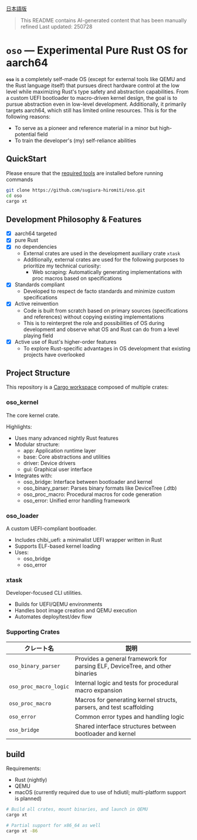 [日本語版](README.md)

> This README contains AI-generated content that has been manually refined
> Last updated: 250728

# `oso` — Experimental Pure Rust OS for aarch64

**`oso`** is a completely self-made OS (except for external tools like QEMU and the Rust language itself) that pursues direct hardware control at the low level while maximizing Rust's type safety and abstraction capabilities.
From a custom UEFI bootloader to macro-driven kernel design, the goal is to pursue abstraction even in low-level development.
Additionally, it primarily targets aarch64, which still has limited online resources.
This is for the following reasons:

- To serve as a pioneer and reference material in a minor but high-potential field
- To train the developer's (my) self-reliance abilities

## QuickStart

Please ensure that the [required tools](#build) are installed before running commands

```bash
git clone https://github.com/sugiura-hiromiti/oso.git
cd oso
cargo xt
```

## Development Philosophy & Features

- [x] aarch64 targeted
- [x] pure Rust
- [x] no dependencies
  - External crates are used in the development auxiliary crate `xtask`
  - Additionally, external crates are used for the following purposes to prioritize my technical curiosity:
    - Web scraping: Automatically generating implementations with proc macros based on specifications
- [x] Standards compliant
  - Developed to respect de facto standards and minimize custom specifications
- [x] Active reinvention
  - Code is built from scratch based on primary sources (specifications and references) without copying existing implementations
  - This is to reinterpret the role and possibilities of OS during development and observe what OS and Rust can do from a level playing field
- [x] Active use of Rust's higher-order features
  - To explore Rust-specific advantages in OS development that existing projects have overlooked

## Project Structure

This repository is a [Cargo workspace](https://doc.rust-lang.org/book/ch14-03-cargo-workspaces.html) composed of multiple crates:

### oso_kernel

The core kernel crate.

Highlights:

- Uses many advanced nightly Rust features
- Modular structure:
  - app: Application runtime layer
  - base: Core abstractions and utilities
  - driver: Device drivers
  - gui: Graphical user interface
- Integrates with:
  - oso_bridge: Interface between bootloader and kernel
  - oso_binary_parser: Parses binary formats like DeviceTree (.dtb)
  - oso_proc_macro: Procedural macros for code generation
  - oso_error: Unified error handling framework

### oso_loader

A custom UEFI-compliant bootloader.

- Includes chibi_uefi: a minimalist UEFI wrapper written in Rust
- Supports ELF-based kernel loading
- Uses:
  - oso_bridge
  - oso_error

### xtask

Developer-focused CLI utilities.

- Builds for UEFI/QEMU environments
- Handles boot image creation and QEMU execution
- Automates deploy/test/dev flow

### Supporting Crates

| クレート名             | 説明                                                                         |
| ---------------------- | ---------------------------------------------------------------------------- |
| `oso_binary_parser`    | Provides a general framework for parsing ELF, DeviceTree, and other binaries |
| `oso_proc_macro_logic` | Internal logic and tests for procedural macro expansion                      |
| `oso_proc_macro`       | Macros for generating kernel structs, parsers, and test scaffolding          |
| `oso_error`            | Common error types and handling logic                                        |
| `oso_bridge`           | Shared interface structures between bootloader and kernel                    |

## build

Requirements:

- Rust (nightly)
- QEMU
- macOS (currently required due to use of hdiutil; multi-platform support is planned)

```bash
# Build all crates, mount binaries, and launch in QEMU
cargo xt

# Partial support for x86_64 as well
cargo xt -86
```
